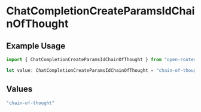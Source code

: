 # ChatCompletionCreateParamsIdChainOfThought

## Example Usage

```typescript
import { ChatCompletionCreateParamsIdChainOfThought } from "open-router/models";

let value: ChatCompletionCreateParamsIdChainOfThought = "chain-of-thought";
```

## Values

```typescript
"chain-of-thought"
```
